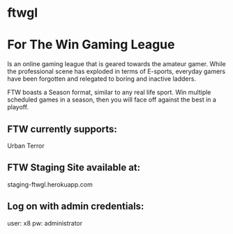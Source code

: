 ftwgl
=====

# For The Win Gaming League

Is an online gaming league that is geared towards the amateur gamer.
While the professional scene has exploded in terms of E-sports, everyday
gamers have been forgotten and relegated to boring and inactive ladders.

FTW boasts a Season format, similar to any real life sport. Win multiple
scheduled games in a season, then you will face off against the best in a
playoff.

## FTW currently supports:
Urban Terror

## FTW Staging Site available at:
staging-ftwgl.herokuapp.com

## Log on with admin credentials:
user: x8
pw: administrator
